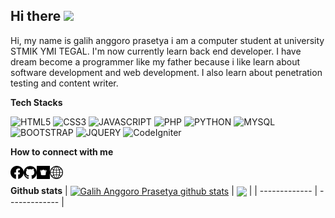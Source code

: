 <h2> Hi there <img src="https://media.giphy.com/media/mGcNjsfWAjY5AEZNw6/giphy.gif" width="50"></h2>

Hi, my name is galih anggoro prasetya i am a computer student at university STMIK YMI TEGAL. I'm now currently learn back end developer. I have dream become a programmer like my father because i like learn about software development and web development. I also learn about penetration testing and content writer.

**Tech Stacks**

![HTML5](https://img.shields.io/badge/HTML5-E34F26?style=for-the-badge&logo=html5&logoColor=white)
![CSS3](https://img.shields.io/badge/CSS3-1572B6?style=for-the-badge&logo=css3&logoColor=white)
![JAVASCRIPT](https://img.shields.io/badge/JavaScript-323330?style=for-the-badge&logo=javascript&logoColor=F7DF1E)
![PHP](https://img.shields.io/badge/PHP-777BB4?style=for-the-badge&logo=php&logoColor=white)
![PYTHON](https://img.shields.io/badge/Python-14354C?style=for-the-badge&logo=python&logoColor=white)
![MYSQL](https://img.shields.io/badge/MySQL-005C84?style=for-the-badge&logo=mysql&logoColor=white)
![BOOTSTRAP](https://img.shields.io/badge/Bootstrap-563D7C?style=for-the-badge&logo=bootstrap&logoColor=white)
![JQUERY](https://img.shields.io/badge/jQuery-0769AD?style=for-the-badge&logo=jquery&logoColor=white)
![CodeIgniter](https://img.shields.io/badge/CodeIgniter-%23EF4223.svg?style=for-the-badge&logo=codeIgniter&logoColor=white)

**How to connect with me**

<a href="https://web.facebook.com/galih.ap.357/"><img align="left" src="https://raw.githubusercontent.com/galihap76/galihap76/main/images/facebook.svg" alt="galihap76 | facebook" width="21px"/></a>
<a href="https://github.com/galihap76"><img align="left" src="https://raw.githubusercontent.com/galihap76/galihap76/main/images/github.svg" alt="galihap76 | github" width="21px"/></a>
<a href="https://galihap76.showwcase.com/"><img align="left" src="https://raw.githubusercontent.com/galihap76/galihap76/main/images/showwcase.svg" alt="galihap76 | showwcase" width="21px"/></a>
<a href="https://galihap76.github.io/"><img align="left" src="https://raw.githubusercontent.com/galihap76/galihap76/main/images/website.svg" alt="galihap76 | website" width="21px"/></a>
</br>

**Github stats**
| <a href="https://github.com/anuraghazra/github-readme-stats"><img align="center" src="https://github-readme-stats.vercel.app/api?username=galihap76&show_icons=true&bg_color=0000" alt="Galih Anggoro Prasetya github stats" /></a> | <a href="https://github.com/anuraghazra/github-readme-stats"><img align="center" src="https://github-readme-stats.vercel.app/api/top-langs/?username=galihap76&langs_count=10&hide=batchfile,pascal,hack,roff,shell,scss,jupyter-notebook&layout=compact&bg_color=0000" /></a> |
| ------------- | ------------- |
